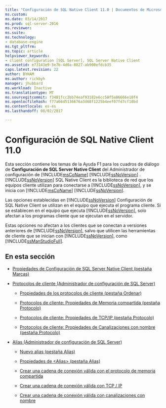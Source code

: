 ```yaml
---
title: "Configuración de SQL Native Client 11.0 | Documentos de Microsoft"
ms.custom: 
ms.date: 03/14/2017
ms.prod: sql-server-2016
ms.reviewer: 
ms.suite: 
ms.technology:
- database-engine
ms.tgt_pltfrm: 
ms.topic: article
helpviewer_keywords:
- client configuration [SQL Server], SQL Server Native Client
ms.assetid: e73143e9-5e7b-4d0a-8827-ab900efdcb35
caps.latest.revision: 22
author: BYHAM
ms.author: rickbyh
manager: jhubbard
ms.workload: Inactive
ms.translationtype: MT
ms.sourcegitcommit: f3481fcc2bb74eaf93182e6cc58f5a06666e10f4
ms.openlocfilehash: f77a66d5136676a3d68f1225b4eef07fd7cf10bd
ms.contentlocale: es-es
ms.lasthandoff: 08/02/2017

---
```

# <a name="sql-native-client-110-configuration"></a>Configuración de SQL Native Client 11.0
  Esta sección contiene los temas de la Ayuda F1 para los cuadros de diálogo de **Configuración de SQL Server Native Client** del Administrador de configuración de [!INCLUDE[msCoName](../../includes/msconame-md.md)] [!INCLUDE[ssNoVersion](../../includes/ssnoversion-md.md)] . [!INCLUDE[ssNoVersion](../../includes/ssnoversion-md.md)] SQL Native Client es la biblioteca de red que los equipos cliente utilizan para conectarse a [!INCLUDE[ssNoVersion](../../includes/ssnoversion-md.md)], y se inicia con [!INCLUDE[msCoName](../../includes/msconame-md.md)] [!INCLUDE[ssNoVersion](../../includes/ssnoversion-md.md)].  
  
 Las opciones establecidas en [!INCLUDE[ssNoVersion](../../includes/ssnoversion-md.md)] Configuración de SQL Native Client se utilizan en el equipo que ejecuta el programa cliente. Si se establecen en el equipo que ejecuta [!INCLUDE[ssNoVersion](../../includes/ssnoversion-md.md)], solo afectan a los programas cliente que se ejecutan en el servidor.  
  
 Estas opciones no afectan a los clientes que se conectan a versiones anteriores de [!INCLUDE[ssNoVersion](../../includes/ssnoversion-md.md)], salvo que utilicen las herramientas de cliente que se inician con [!INCLUDE[ssNoVersion](../../includes/ssnoversion-md.md)], como [!INCLUDE[ssManStudioFull](../../includes/ssmanstudiofull-md.md)].  
  
## <a name="in-this-section"></a>En esta sección  
  
-   [Propiedades de Configuración de SQL Server Native Client &#40;pestaña Marcas&#41;](../../tools/configuration-manager/sql-server-native-client-configuration-properties-flags-tab.md)  
  
-   [Protocolos de cliente &#40;Administrador de configuración de SQL Server&#41;](../../tools/configuration-manager/client-protocols-sql-server-configuration-manager.md)  
  
    -   [Propiedades de los protocolos de cliente &#40;pestaña Ordenar&#41;](../../tools/configuration-manager/client-protocols-properties-order-tab.md)  
  
    -   [Protocolos de cliente: Propiedades de Memoria compartida &#40;pestaña Protocolo&#41;](../../tools/configuration-manager/client-protocols-shared-memory-properties-protocol-tab.md)  
  
    -   [Protocolos de cliente: Propiedades de TCP/IP &#40;pestaña Protocolo&#41;](../../tools/configuration-manager/client-protocols-tcp-ip-properties-protocol-tab.md)  
  
    -   [Protocolos de cliente: Propiedades de Canalizaciones con nombre &#40;pestaña Protocolo&#41;](../../tools/configuration-manager/client-protocols-named-pipes-properties-protocol-tab.md)  
  
-   [Alias &#40;Administrador de configuración de SQL Server&#41;](../../tools/configuration-manager/aliases-sql-server-configuration-manager.md)  
  
    -   [Nuevo alias &#40;pestaña Alias&#41;](../../tools/configuration-manager/new-alias-alias-tab.md)  
  
    -   [Propiedades de &#60;Alias&#62; &#40;pestaña Alias&#41;](../../tools/configuration-manager/alias-properties-alias-tab.md)  
  
    -   [Crear una cadena de conexión válida con el protocolo de memoria compartida](../../tools/configuration-manager/creating-a-valid-connection-string-using-shared-memory-protocol.md)  
  
    -   [Crear una cadena de conexión válida con TCP / IP](../../tools/configuration-manager/creating-a-valid-connection-string-using-tcp-ip.md)  
  
    -   [Crear una cadena de conexión válida con canalizaciones con nombre](http://msdn.microsoft.com/library/90930ff2-143b-4651-8ae3-297103600e4f)  
  
  

